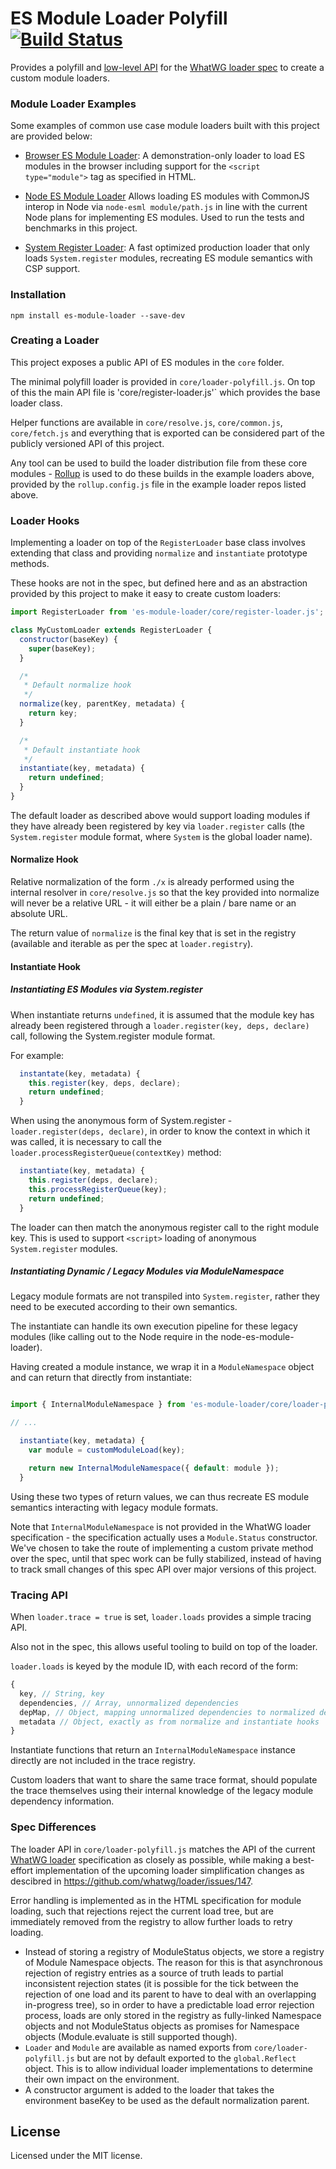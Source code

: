 # ES Module Loader Polyfill [![Build Status][travis-image]][travis-url]

Provides a polyfill and [low-level API](#loader-api) for the [WhatWG loader spec](https://github.com/whatwg/loader) to create a custom module loaders.

### Module Loader Examples

Some examples of common use case module loaders built with this project are provided below:

- [Browser ES Module Loader](https://github.com/ModuleLoader/browser-es-module-loader):
  A demonstration-only loader to load ES modules in the browser including support for the `<script type="module">` tag as specified in HTML.

- [Node ES Module Loader](https://github.com/ModuleLoader/node-es-module-loader)
  Allows loading ES modules with CommonJS interop in Node via `node-esml module/path.js` in line with the current Node 
  plans for implementing ES modules. Used to run the tests and benchmarks in this project.

- [System Register Loader](https://github.com/ModuleLoader/system-register-loader):
  A fast optimized production loader that only loads `System.register` modules, recreating ES module semantics with CSP support.

### Installation

```
npm install es-module-loader --save-dev
```

### Creating a Loader

This project exposes a public API of ES modules in the `core` folder.

The minimal polyfill loader is provided in `core/loader-polyfill.js`. On top of this the main API file is 
'core/register-loader.js'` which provides the base loader class.

Helper functions are available in `core/resolve.js`, `core/common.js`, `core/fetch.js` and everything that is exported can be considered
part of the publicly versioned API of this project.

Any tool can be used to build the loader distribution file from these core modules - [Rollup](http://rollupjs.org) is used to do these builds in the example loaders above,
provided by the `rollup.config.js` file in the example loader repos listed above.

### Loader Hooks

Implementing a loader on top of the `RegisterLoader` base class involves extending that class and providing `normalize` and `instantiate` prototype
methods.

These hooks are not in the spec, but defined here and as an abstraction provided by this project to make it easy to create custom loaders:

```javascript
import RegisterLoader from 'es-module-loader/core/register-loader.js';

class MyCustomLoader extends RegisterLoader {
  constructor(baseKey) {
    super(baseKey);
  }

  /*
   * Default normalize hook
   */
  normalize(key, parentKey, metadata) {
    return key;
  }

  /*
   * Default instantiate hook
   */
  instantiate(key, metadata) {
    return undefined;
  }
}
```

The default loader as described above would support loading modules if they have already been registered by key via
`loader.register` calls (the `System.register` module format, where `System` is the global loader name).

#### Normalize Hook

Relative normalization of the form `./x` is already performed using the internal resolver in `core/resolve.js`
so that the key provided into normalize will never be a relative URL - it will either be a plain / bare name
or an absolute URL.

The return value of `normalize` is the final key that is set in the registry (available and iterable as per the spec
at `loader.registry`).

#### Instantiate Hook

##### Instantiating ES Modules via System.register

When instantiate returns `undefined`, it is assumed that the module key has already been registered through a
`loader.register(key, deps, declare)` call, following the System.register module format.

For example:

```javascript
  instantate(key, metadata) {
    this.register(key, deps, declare);
    return undefined;
  }
```

When using the anonymous form of System.register - `loader.register(deps, declare)`, in order to know
the context in which it was called, it is necessary to call the `loader.processRegisterQueue(contextKey)` method:

```javascript
  instantiate(key, metadata) {
    this.register(deps, declare);
    this.processRegisterQueue(key);
    return undefined;
  }
```

The loader can then match the anonymous register call to the right module key. This is used to support `<script>` loading
of anonymous `System.register` modules.

##### Instantiating Dynamic / Legacy Modules via ModuleNamespace

Legacy module formats are not transpiled into `System.register`, rather they need to be executed according to their own semantics.

The instantiate can handle its own execution pipeline for these legacy modules (like calling out to the Node require in the node-es-module-loader).

Having created a module instance, we wrap it in a `ModuleNamespace` object and can return that directly from instantiate:

```javascript

import { InternalModuleNamespace } from 'es-module-loader/core/loader-polyfill.js'

// ...

  instantiate(key, metadata) {
    var module = customModuleLoad(key);

    return new InternalModuleNamespace({ default: module });
  }
```

Using these two types of return values, we can thus recreate ES module semantics interacting with legacy module formats.

Note that `InternalModuleNamespace` is not provided in the WhatWG loader specification - the specification actually uses a `Module.Status` constructor.
We've chosen to take the route of implementing a custom private method over the spec, until that spec work can be fully stabilized, instead of having
to track small changes of this spec API over major versions of this project.

### Tracing API

When `loader.trace = true` is set, `loader.loads` provides a simple tracing API.

Also not in the spec, this allows useful tooling to build on top of the loader.

`loader.loads` is keyed by the module ID, with each record of the form:

```javascript
{
  key, // String, key
  dependencies, // Array, unnormalized dependencies
  depMap, // Object, mapping unnormalized dependencies to normalized dependencies
  metadata // Object, exactly as from normalize and instantiate hooks
}
```

Instantiate functions that return an `InternalModuleNamespace` instance directly are not included in the trace registry.

Custom loaders that want to share the same trace format, should populate the trace themselves using their internal knowledge of the legacy module dependency information.

### Spec Differences

The loader API in `core/loader-polyfill.js` matches the API of the current [WhatWG loader](https://whatwg.github.io/loader/) specification as closely as possible, while
making a best-effort implementation of the upcoming loader simplification changes as descibred in https://github.com/whatwg/loader/issues/147.

Error handling is implemented as in the HTML specification for module loading, such that rejections reject the current load tree, but
are immediately removed from the registry to allow further loads to retry loading.

- Instead of storing a registry of ModuleStatus objects, we store a registry of Module Namespace objects. The reason for this is that asynchronous rejection of registry entries as a source of truth leads to partial inconsistent rejection states
(it is possible for the tick between the rejection of one load and its parent to have to deal with an overlapping in-progress tree),
so in order to have a predictable load error rejection process, loads are only stored in the registry as fully-linked Namespace objects
and not ModuleStatus objects as promises for Namespace objects (Module.evaluate is still supported though).
- `Loader` and `Module` are available as named exports from `core/loader-polyfill.js` but are not by default exported to the `global.Reflect` object.
  This is to allow individual loader implementations to determine their own impact on the environment.
- A constructor argument is added to the loader that takes the environment baseKey to be used as the default normalization parent.

## License
Licensed under the MIT license.

[travis-url]: https://travis-ci.org/ModuleLoader/es-module-loader
[travis-image]: https://travis-ci.org/ModuleLoader/es-module-loader.svg?branch=master
